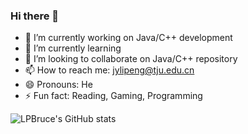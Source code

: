 ### Hi there 👋

- 🔭 I’m currently working on Java/C++ development
- 🌱 I’m currently learning 
- 👯 I’m looking to collaborate on Java/C++ repository
- 📫 How to reach me: jylipeng@tju.edu.cn
- 😄 Pronouns: He
- ⚡ Fun fact: Reading, Gaming, Programming

![LPBruce's GitHub stats](https://github-readme-stats.vercel.app/api?username=LPBruce&count_private=true?&show_icons=true&theme=vue)

<!--
**LPBruce/LPBruce** is a ✨ _special_ ✨ repository because its `README.md` (this file) appears on your GitHub profile.

Here are some ideas to get you started:

- 🔭 I’m currently working on ...
- 🌱 I’m currently learning ...
- 👯 I’m looking to collaborate on ...
- 🤔 I’m looking for help with ...
- 💬 Ask me about ...
- 📫 How to reach me: ...
- 😄 Pronouns: ...
- ⚡ Fun fact: ...
-->
